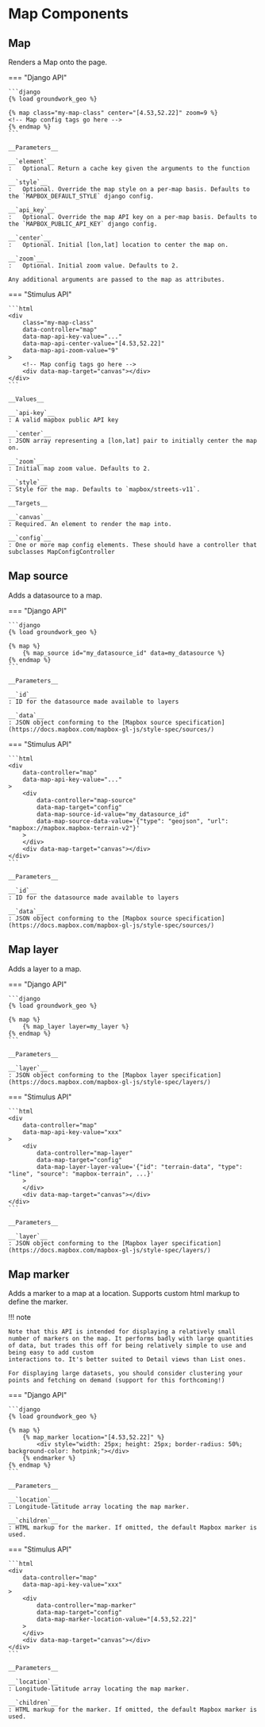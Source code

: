 # Map Components

## Map

Renders a Map onto the page.

=== "Django API"

    ```django
    {% load groundwork_geo %}

    {% map class="my-map-class" center="[4.53,52.22]" zoom=9 %}
    <!-- Map config tags go here -->
    {% endmap %}
    ```

    __Parameters__

    __`element`__
    :   Optional. Return a cache key given the arguments to the function

    __`style`__
    :   Optional. Override the map style on a per-map basis. Defaults to the `MAPBOX_DEFAULT_STYLE` django config.

    __`api_key`__
    :   Optional. Override the map API key on a per-map basis. Defaults to the `MAPBOX_PUBLIC_API_KEY` django config.

    __`center`__
    :   Optional. Initial [lon,lat] location to center the map on.

    __`zoom`__
    :   Optional. Initial zoom value. Defaults to 2.

    Any additional arguments are passed to the map as attributes.

=== "Stimulus API"

    ```html
    <div
        class="my-map-class"
        data-controller="map"
        data-map-api-key-value="..."
        data-map-api-center-value="[4.53,52.22]"
        data-map-api-zoom-value="9"
    >
        <!-- Map config tags go here -->
        <div data-map-target="canvas"></div>
    </div>
    ```

    __Values__

    __`api-key`__
    : A valid mapbox public API key

    __`center`__
    : JSON array representing a [lon,lat] pair to initially center the map on.

    __`zoom`__
    : Initial map zoom value. Defaults to 2.

    __`style`__
    : Style for the map. Defaults to `mapbox/streets-v11`.

    __Targets__

    __`canvas`__
    : Required. An element to render the map into.

    __`config`__
    : One or more map config elements. These should have a controller that subclasses MapConfigController

## Map source

Adds a datasource to a map.

=== "Django API"

    ```django
    {% load groundwork_geo %}

    {% map %}
        {% map_source id="my_datasource_id" data=my_datasource %}
    {% endmap %}
    ```

    __Parameters__

    __`id`__
    : ID for the datasource made available to layers

    __`data`__
    : JSON object conforming to the [Mapbox source specification](https://docs.mapbox.com/mapbox-gl-js/style-spec/sources/)

=== "Stimulus API"

    ```html
    <div
        data-controller="map"
        data-map-api-key-value="..."
    >
        <div
            data-controller="map-source"
            data-map-target="config"
            data-map-source-id-value="my_datasource_id"
            data-map-source-data-value='{"type": "geojson", "url": "mapbox://mapbox.mapbox-terrain-v2"}'
        >
        </div>
        <div data-map-target="canvas"></div>
    </div>
    ```

    __Parameters__

    __`id`__
    : ID for the datasource made available to layers

    __`data`__
    : JSON object conforming to the [Mapbox source specification](https://docs.mapbox.com/mapbox-gl-js/style-spec/sources/)

## Map layer

Adds a layer to a map.

=== "Django API"

    ```django
    {% load groundwork_geo %}

    {% map %}
        {% map_layer layer=my_layer %}
    {% endmap %}
    ```

    __Parameters__

    __`layer`__
    : JSON object conforming to the [Mapbox layer specification](https://docs.mapbox.com/mapbox-gl-js/style-spec/layers/)

=== "Stimulus API"

    ```html
    <div
        data-controller="map"
        data-map-api-key-value="xxx"
    >
        <div
            data-controller="map-layer"
            data-map-target="config"
            data-map-layer-layer-value='{"id": "terrain-data", "type": "line", "source": "mapbox-terrain", ...}'
        >
        </div>
        <div data-map-target="canvas"></div>
    </div>
    ```

    __Parameters__

    __`layer`__
    : JSON object conforming to the [Mapbox layer specification](https://docs.mapbox.com/mapbox-gl-js/style-spec/layers/)

## Map marker

Adds a marker to a map at a location. Supports custom html markup to define the marker.

!!! note

    Note that this API is intended for displaying a relatively small number of markers on the map. It performs badly with large quantities of data, but trades this off for being relatively simple to use and being easy to add custom
    interactions to. It's better suited to Detail views than List ones.

    For displaying large datasets, you should consider clustering your points and fetching on demand (support for this forthcoming!)

=== "Django API"

    ```django
    {% load groundwork_geo %}

    {% map %}
        {% map_marker location="[4.53,52.22]" %}
            <div style="width: 25px; height: 25px; border-radius: 50%; background-color: hotpink;"></div>
        {% endmarker %}
    {% endmap %}
    ```

    __Parameters__

    __`location`__
    : Longitude-latitude array locating the map marker.

    __`children`__
    : HTML markup for the marker. If omitted, the default Mapbox marker is used.

=== "Stimulus API"

    ```html
    <div
        data-controller="map"
        data-map-api-key-value="xxx"
    >
        <div
            data-controller="map-marker"
            data-map-target="config"
            data-map-marker-location-value="[4.53,52.22]"
        >
        </div>
        <div data-map-target="canvas"></div>
    </div>
    ```

    __Parameters__

    __`location`__
    : Longitude-latitude array locating the map marker.

    __`children`__
    : HTML markup for the marker. If omitted, the default Mapbox marker is used.
